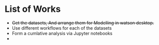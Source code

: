 # List of Works
* ~~Get the datasets, And arrange them for Modelling in watson desktop.~~
* Use different workflows for each of the datasets
* Form a cumlative analysis via Jupyter notebooks
* 